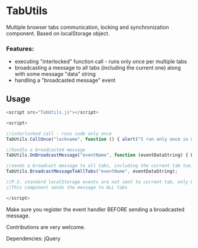 # TabUtils
Multiple browser tabs communication, locking and synchronization component. Based on localStorage object.

### Features:

* executing "interlocked" function call - runs only once per multiple tabs
* broadcasting a message to all tabs (including the current one) along with some message "data" string
* handling a "broadcasted message" event

## Usage 

```JavaScript
<script src="TabUtils.js"></script>

<script>

//interlocked call - runs code only once
TabUtils.CallOnce("lockname", function () { alert("I run only once in multiple tabs"); });

//handle a broadcasted message
TabUtils.OnBroadcastMessage("eventName", function (eventDataString) { DoSomething(); });

//sends a broadcast message to all tabs, including the current tab too!
TabUtils.BroadcastMessageToAllTabs("eventName", eventDataString);

//P.S. standard localStorage events are not sent to current tab, only OTHER tabs.
//This component sends the message to ALL tabs

</script>
```

Make sure you register the event handler BEFORE sending a broadcasted message.

Contributions are very welcome.

Dependencies: jQuery
